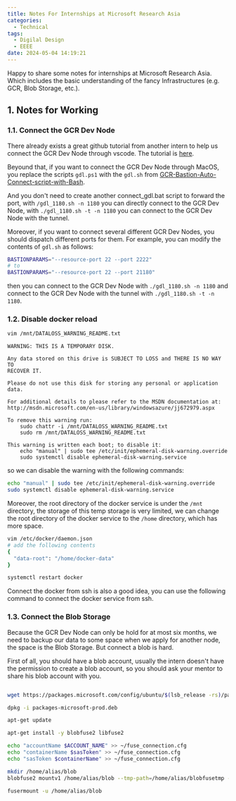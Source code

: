 ```yaml
---
title: Notes For Internships at Microsoft Research Asia
categories:
  - Technical
tags:
  - Digilal Design
  - EEEE
date: 2024-05-04 14:19:21
---
```


Happy to share some notes for internships at Microsoft Research Asia. Which includes the basic understanding of the fancy Infrastructures (e.g. GCR, Blob Storage, etc.).

<!-- more -->

## 1. Notes for Working

### 1.1. Connect the GCR Dev Node

There already exists a great github tutorial from another intern to help us connect the GCR Dev Node through vscode. The tutorial is [here](https://github.com/Timmhxw/GCR_Bastion_guide).

Beyound that, if you want to connect the GCR Dev Node through MacOS, you replace the scripts `gdl.ps1` with the `gdl.sh` from [GCR-Bastion-Auto-Connect-script-with-Bash](https://dev.azure.com/msresearch/GCR/_wiki/wikis/GCR.wiki/6651/GCR-Bastion-Auto-Connect-script-with-Bash).

And you don't need to create another connect_gdl.bat script to forward the port, with `/gdl_1180.sh -n 1180` you can directly connect to the GCR Dev Node, with `./gdl_1180.sh -t -n 1180` you can connect to the GCR Dev Node with the tunnel.

Moreover, if you want to connect several different GCR Dev Nodes, you should dispatch different ports for them. For example, you can modify the contents of `gdl.sh` as follows:

```bash
BASTIONPARAMS="--resource-port 22 --port 2222"
# to
BASTIONPARAMS="--resource-port 22 --port 21180"
```

then you can connect to the GCR Dev Node with `./gdl_1180.sh -n 1180` and connect to the GCR Dev Node with the tunnel with `./gdl_1180.sh -t -n 1180`.

### 1.2. Disable docker reload

```bash
vim /mnt/DATALOSS_WARNING_README.txt
```

```text
WARNING: THIS IS A TEMPORARY DISK.

Any data stored on this drive is SUBJECT TO LOSS and THERE IS NO WAY TO
RECOVER IT.

Please do not use this disk for storing any personal or application data.

For additional details to please refer to the MSDN documentation at:
http://msdn.microsoft.com/en-us/library/windowsazure/jj672979.aspx

To remove this warning run:
    sudo chattr -i /mnt/DATALOSS_WARNING_README.txt
    sudo rm /mnt/DATALOSS_WARNING_README.txt

This warning is written each boot; to disable it:
    echo "manual" | sudo tee /etc/init/ephemeral-disk-warning.override
    sudo systemctl disable ephemeral-disk-warning.service
```


so we can disable the warning with the following commands:

```bash
echo "manual" | sudo tee /etc/init/ephemeral-disk-warning.override
sudo systemctl disable ephemeral-disk-warning.service
```

Moreover, the root directory of the docker service is under the `/mnt` directory, the storage of this temp storage is very limited, we can change the root directory of the docker service to the `/home` directory, which has more space.

```bash 
vim /etc/docker/daemon.json
# add the following contents
{
  "data-root": "/home/docker-data"
}

systemctl restart docker
```

Connect the docker from ssh is also a good idea, you can use the following command to connect the docker service from ssh.

### 1.3. Connect the Blob Storage

Because the GCR Dev Node can only be hold for at most six months, we need to backup our data to some space when we apply for another node, the space is the Blob Storage. But connect a blob is hard. 

First of all, you should have a blob account, usually the intern doesn't have the permission to create a blob account, so you should ask your mentor to share his blob account with you. 

```bash

wget https://packages.microsoft.com/config/ubuntu/$(lsb_release -rs)/packages-microsoft-prod.deb

dpkg -i packages-microsoft-prod.deb

apt-get update

apt-get install -y blobfuse2 libfuse2

echo "accountName $ACCOUNT_NAME" >> ~/fuse_connection.cfg
echo "containerName $sasToken" >> ~/fuse_connection.cfg
echo "sasToken $containerName" >> ~/fuse_connection.cfg

mkdir /home/alias/blob
blobfuse2 mountv1 /home/alias/blob --tmp-path=/home/alias/blobfusetmp --config-file=/home/alias/fuse_connection.cfg --use-https=true --file-cache-timeout-in-seconds=120

fusermount -u /home/alias/blob
```
